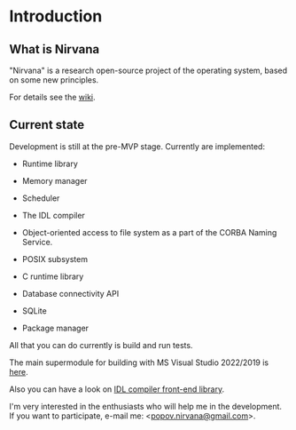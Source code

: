 # Introduction

## What is Nirvana

"Nirvana" is a research open-source project of the operating system,
based on some new principles.

For details see the [wiki](https://github.com/nirvanaos/home/wiki/Introduction).

## Current state

Development is still at the pre-MVP stage. Currently are implemented:

- Runtime library

- Memory manager

- Scheduler

- The IDL compiler

- Object-oriented access to file system as a part of the CORBA Naming
  Service.

- POSIX subsystem

- C runtime library

- Database connectivity API

- SQLite

- Package manager

All that you can do currently is build and run tests.

The main supermodule for building with MS Visual Studio 2022/2019 is
[here](https://github.com/nirvanaos/nirvana.vc).

Also you can have a look on [IDL compiler front-end
library](https://github.com/nirvanaos/idlfe).

I'm very interested in the enthusiasts who will help me in the
development. If you want to participate, e-mail me:
\<popov.nirvana@gmail.com\>.
